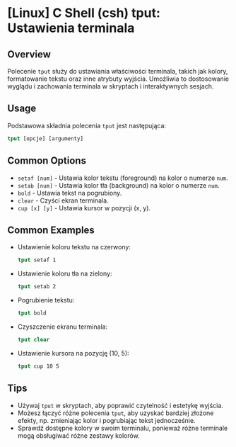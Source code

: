 # [Linux] C Shell (csh) tput: Ustawienia terminala

## Overview
Polecenie `tput` służy do ustawiania właściwości terminala, takich jak kolory, formatowanie tekstu oraz inne atrybuty wyjścia. Umożliwia to dostosowanie wyglądu i zachowania terminala w skryptach i interaktywnych sesjach.

## Usage
Podstawowa składnia polecenia `tput` jest następująca:

```csh
tput [opcje] [argumenty]
```

## Common Options
- `setaf [num]` - Ustawia kolor tekstu (foreground) na kolor o numerze `num`.
- `setab [num]` - Ustawia kolor tła (background) na kolor o numerze `num`.
- `bold` - Ustawia tekst na pogrubiony.
- `clear` - Czyści ekran terminala.
- `cup [x] [y]` - Ustawia kursor w pozycji (x, y).

## Common Examples
- Ustawienie koloru tekstu na czerwony:
  ```csh
  tput setaf 1
  ```
  
- Ustawienie koloru tła na zielony:
  ```csh
  tput setab 2
  ```

- Pogrubienie tekstu:
  ```csh
  tput bold
  ```

- Czyszczenie ekranu terminala:
  ```csh
  tput clear
  ```

- Ustawienie kursora na pozycję (10, 5):
  ```csh
  tput cup 10 5
  ```

## Tips
- Używaj `tput` w skryptach, aby poprawić czytelność i estetykę wyjścia.
- Możesz łączyć różne polecenia `tput`, aby uzyskać bardziej złożone efekty, np. zmieniając kolor i pogrubiając tekst jednocześnie.
- Sprawdź dostępne kolory w swoim terminalu, ponieważ różne terminale mogą obsługiwać różne zestawy kolorów.